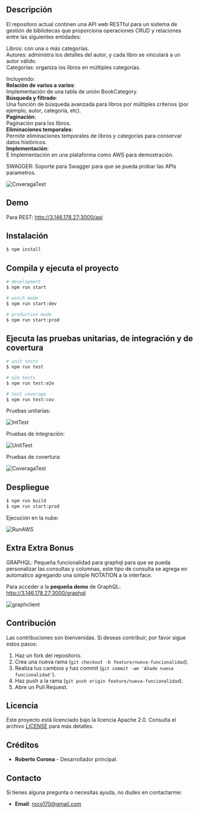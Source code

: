 

## Descripción

El repositoro actual continen una API web RESTful para un sistema de gestión de bibliotecas que proporciona operaciones CRUD y relaciones entre las siguientes entidades:

Libros: con una o más categorías.\
Autores: administra los detalles del autor, y cada libro se vinculará a un autor válido.\
Categorías: organiza los libros en múltiples categorías.

Incluyendo:\
**Relación de varios a varios**:\
Implementación de una tabla de unión BookCategory.\
**Búsqueda y filtrado**:\
Una función de búsqueda avanzada para libros por múltiples criterios (por ejemplo, autor, categoría, etc).\
**Paginación**:\
Paginación para los libros.\
**Eliminaciones temporales**:\
Permite eliminaciones temporales de libros y categorías para conservar datos históricos.\
**Implementación**:\
E Implementación en una plataforma como AWS para demostración.

SWAGGER:
Soporte para Swagger para que se pueda probar las APIs parametros.

![CoveragaTest]( https://github.com/roco170a/node_hello/blob/main/api_rest.jpg  "Coverage")



## Demo

Para REST:
http://3.146.178.27:3000/api


## Instalación

```bash
$ npm install
```

## Compila y ejecuta el proyecto

```bash
# development
$ npm run start

# watch mode
$ npm run start:dev

# production mode
$ npm run start:prod
```

## Ejecuta las pruebas unitarias, de integración y de covertura

```bash
# unit tests
$ npm run test

# e2e tests
$ npm run test:e2e

# test coverage
$ npm run test:cov
```

Pruebas unitarias:

![IntTest](https://github.com/roco170a/node_hello/blob/main/unit_test.jpg "Integration")


Pruebas de integración:

![UnitTest](https://github.com/roco170a/node_hello/blob/main/integration_test.jpg "Unit")

Pruebas de covertura:

![CoveragaTest](https://github.com/roco170a/node_hello/blob/main/cover_node.jpg "Coverage")


## Despliegue

```bash
$ npm run build
$ npm run start:prod
```

Ejecución en la nube:

![RunAWS](https://github.com/roco170a/node_hello/blob/main/deploy_aws.jpg "Run")


## Extra Extra Bonus

GRAPHQL:
Pequeña funcionalidad para graphql para que se pueda personalizar las consultas y columnas, este tipo de consulta se agrega en automatico agregando una simple NOTATION a la interface.

Para acceder a la **pequeña demo** de GraphQL:
http://3.146.178.27:3000/graphql

![graphclient](https://github.com/roco170a/node_hello/blob/main/client_graphql.jpg "GraphQL")


## Contribución

Las contribuciones son bienvenidas. Si deseas contribuir, por favor sigue estos pasos:

1. Haz un fork del repositorio.
2. Crea una nueva rama (`git checkout -b feature/nueva-funcionalidad`).
3. Realiza tus cambios y haz commit (`git commit -am 'Añade nueva funcionalidad'`).
4. Haz push a la rama (`git push origin feature/nueva-funcionalidad`).
5. Abre un Pull Request.

## Licencia

Este proyecto está licenciado bajo la licencia Apache 2.0. Consulta el archivo [LICENSE](LICENSE) para más detalles.

## Créditos

- **Roberto Corona** - Desarrollador principal.

## Contacto 

Si tienes alguna pregunta o necesitas ayuda, no dudes en contactarme:

- **Email**: roco170@gmail.com

